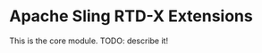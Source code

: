 Apache Sling RTD-X Extensions
=============================

This is the core module. TODO: describe it!
